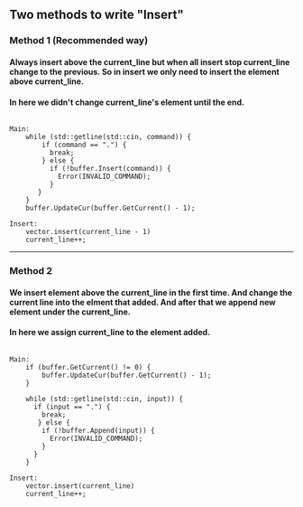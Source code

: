 ## Two methods to write "Insert"

### Method 1 (Recommended way)
#### Always insert above the current_line but when all insert stop current_line change to the previous. So in insert we only need to insert the element above current_line. 
#### In here we didn't change current_line's element until the end. 
<pre><code>
Main:
    while (std::getline(std::cin, command)) {
        if (command == ".") {
          break;
        } else {
          if (!buffer.Insert(command)) {
            Error(INVALID_COMMAND);
          }
       }
    }
    buffer.UpdateCur(buffer.GetCurrent() - 1);

Insert:
    vector.insert(current_line - 1)
    current_line++;
</code></pre>
***
### Method 2
#### We insert element above the current_line in the first time. And change the current line into the elment that added. And after that we append new element under the current_line.
#### In here we assign current_line to the element added. 
<pre><code>
Main:
    if (buffer.GetCurrent() != 0) {
        buffer.UpdateCur(buffer.GetCurrent() - 1);
    }

    while (std::getline(std::cin, input)) {
      if (input == ".") {
        break;
       } else {
        if (!buffer.Append(input)) {
          Error(INVALID_COMMAND);
        }
      }
    }

Insert:
    vector.insert(current_line)
    current_line++;
</code></pre>
